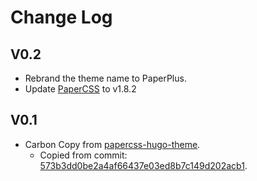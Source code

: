 # Change Log

## V0.2
- Rebrand the theme name to PaperPlus.
- Update [PaperCSS](https://www.getpapercss.com/) to v1.8.2

## V0.1
- Carbon Copy from [papercss-hugo-theme](https://github.com/zwbetz-gh/papercss-hugo-theme).
    - Copied from commit: [573b3dd0be2a4af66437e03ed8b7c149d202acb1](https://github.com/zwbetz-gh/papercss-hugo-theme/commit/573b3dd0be2a4af66437e03ed8b7c149d202acb1).